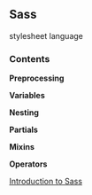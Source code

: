 ## Sass
stylesheet language


### Contents
**Preprocessing**

**Variables**

**Nesting**

**Partials**

**Mixins**

**Operators**

[Introduction to Sass](https://sass-lang.com/guide)
